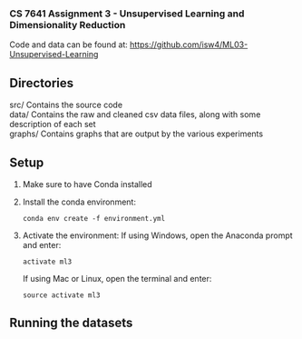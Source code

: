 ### CS 7641 Assignment 3 - Unsupervised Learning and Dimensionality Reduction

Code and data can be found at: https://github.com/isw4/ML03-Unsupervised-Learning

## Directories
src/        Contains the source code  
data/       Contains the raw and cleaned csv data files, along with some description of each set  
graphs/     Contains graphs that are output by the various experiments


## Setup

1)  Make sure to have Conda installed

2)  Install the conda environment:
    ~~~
    conda env create -f environment.yml
    ~~~

3)  Activate the environment:
    If using Windows, open the Anaconda prompt and enter:
    ~~~
    activate ml3
    ~~~

    If using Mac or Linux, open the terminal and enter:
    ~~~
    source activate ml3
    ~~~


## Running the datasets
